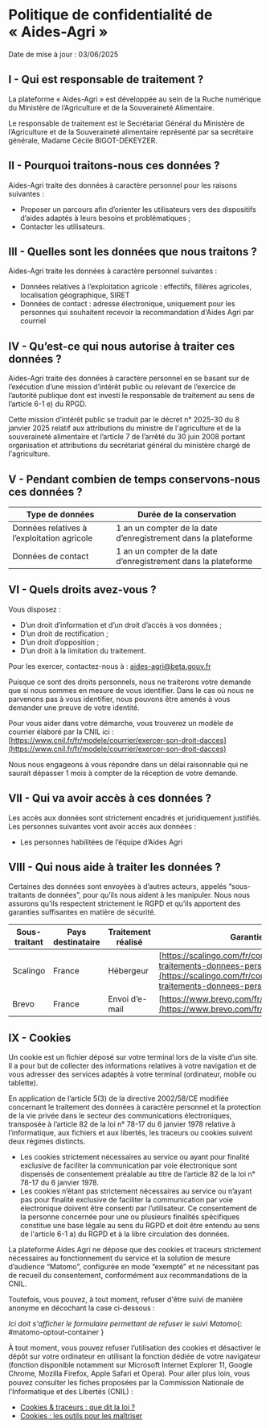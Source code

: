 # Politique de confidentialité de « Aides-Agri »

Date de mise à jour : 03/06/2025

## I - Qui est responsable de traitement ?

La plateforme « Aides-Agri » est développée au sein de la Ruche numérique du Ministère de l’Agriculture et de la Souveraineté Alimentaire.

Le responsable de traitement est le Secrétariat Général du Ministère de l’Agriculture et de la Souveraineté alimentaire représenté par sa secrétaire générale, Madame Cécile BIGOT-DEKEYZER.

## II - Pourquoi traitons-nous ces données ?

Aides-Agri traite des données à caractère personnel pour les raisons suivantes :

- Proposer un parcours afin d’orienter les utilisateurs vers des dispositifs d’aides adaptés à leurs besoins et problématiques ;
- Contacter les utilisateurs.

## III - Quelles sont les données que nous traitons ?

Aides-Agri traite les données à caractère personnel suivantes :

- Données relatives à l’exploitation agricole : effectifs, filières agricoles, localisation géographique, SIRET
- Données de contact : adresse électronique, uniquement pour les personnes qui souhaitent recevoir la recommandation d'Aides Agri par courriel

## IV - Qu’est-ce qui nous autorise à traiter ces données ?

Aides-Agri traite des données à caractère personnel en se basant sur de l’exécution d’une mission d’intérêt public ou relevant de l’exercice de l’autorité publique dont est investi le responsable de traitement au sens de l’article 6-1 e) du RPGD.

Cette mission d’intérêt public se traduit par le décret n° 2025-30 du 8 janvier 2025 relatif aux attributions du ministre de l'agriculture et de la souveraineté alimentaire et l’article 7 de l’arrêté du 30 juin 2008 portant organisation et attributions du secrétariat général du ministère chargé de l'agriculture.

## V - Pendant combien de temps conservons-nous ces données ?

| Type de données                                                                  | 	Durée de la conservation                                      |
|----------------------------------------------------------------------------------|----------------------------------------------------------------|
| Données relatives à l’exploitation agricole                                      | 1 an un compter de la date d’enregistrement dans la plateforme |
| Données de contact                                                               | 1 an un compter de la date d’enregistrement dans la plateforme |

## VI - Quels droits avez-vous ?

Vous disposez :

- D’un droit d’information et d’un droit d’accès à vos données ;
- D’un droit de rectification ;
- D’un droit d’opposition ;
- D’un droit à la limitation du traitement.

Pour les exercer, contactez-nous à : [aides-agri@beta.gouv.fr](mailto:aides-agri@beta.gouv.fr)

Puisque ce sont des droits personnels, nous ne traiterons votre demande que si nous sommes en mesure de vous identifier. Dans le cas où nous ne parvenons pas à vous identifier, nous pouvons être amenés à vous demander une preuve de votre identité.

Pour vous aider dans votre démarche, vous trouverez un modèle de courrier élaboré par la CNIL ici : [https://www.cnil.fr/fr/modele/courrier/exercer-son-droit-dacces](https://www.cnil.fr/fr/modele/courrier/exercer-son-droit-dacces)

Nous nous engageons à vous répondre dans un délai raisonnable qui ne saurait dépasser 1 mois à compter de la réception de votre demande.

## VII - Qui va avoir accès à ces données ?

Les accès aux données sont strictement encadrés et juridiquement justifiés. Les personnes suivantes vont avoir accès aux données :
- Les personnes habilitées de l’équipe d’Aides Agri

## VIII - Qui nous aide à traiter les données ?

Certaines des données sont envoyées à d’autres acteurs, appelés “sous-traitants de données”, pour qu’ils nous aident à les manipuler. Nous nous assurons qu’ils respectent strictement le RGPD et qu’ils apportent des garanties suffisantes en matière de sécurité.

| Sous-traitant | Pays destinataire | Traitement réalisé | Garanties                                                                                                                                            |
|---------------|-------------------|--------------------|------------------------------------------------------------------------------------------------------------------------------------------------------|
| Scalingo      | France            | Hébergeur          | [https://scalingo.com/fr/contrat-gestion-traitements-donnees-personnelles](https://scalingo.com/fr/contrat-gestion-traitements-donnees-personnelles) | 
| Brevo         | France            | Envoi d’e-mail     | [https://www.brevo.com/fr/legal/privacypolicy/](https://www.brevo.com/fr/legal/privacypolicy/)                                                                                                    | 

## IX - Cookies

Un cookie est un fichier déposé sur votre terminal lors de la visite d’un site. Il a pour but de collecter des informations relatives à votre navigation et de vous adresser des services adaptés à votre terminal (ordinateur, mobile ou tablette).

En application de l’article 5(3) de la directive 2002/58/CE modifiée concernant le traitement des données à caractère personnel et la protection de la vie privée dans le secteur des communications électroniques, transposée à l’article 82 de la loi n° 78-17 du 6 janvier 1978 relative à l’informatique, aux fichiers et aux libertés, les traceurs ou cookies suivent deux régimes distincts.

- Les cookies strictement nécessaires au service ou ayant pour finalité exclusive de faciliter la communication par voie électronique sont dispensés de consentement préalable au titre de l’article 82 de la loi n° 78-17 du 6 janvier 1978.
- Les cookies n’étant pas strictement nécessaires au service ou n’ayant pas pour finalité exclusive de faciliter la communication par voie électronique doivent être consenti par l’utilisateur. Ce consentement de la personne concernée pour une ou plusieurs finalités spécifiques constitue une base légale au sens du RGPD et doit être entendu au sens de l'article 6-1 a) du RGPD et à la libre circulation des données.

La plateforme Aides Agri ne dépose que des cookies et traceurs strictement nécessaires au fonctionnement du service et la solution de mesure d’audience “Matomo”, configurée en mode “exempté” et ne nécessitant pas de recueil du consentement, conformément aux recommandations de la CNIL.

Toutefois, vous pouvez, à tout moment, refuser d'être suivi de manière anonyme en décochant la case ci-dessous :

*Ici doit s'afficher le formulaire permettant de refuser le suivi Matomo*{: #matomo-optout-container }


À tout moment, vous pouvez refuser l’utilisation des cookies et désactiver le dépôt sur votre ordinateur en utilisant la fonction dédiée de votre navigateur (fonction disponible notamment sur Microsoft Internet Explorer 11, Google Chrome, Mozilla Firefox, Apple Safari et Opera).
Pour aller plus loin, vous pouvez consulter les ﬁches proposées par la Commission Nationale de l'Informatique et des Libertés (CNIL) :

- [Cookies & traceurs : que dit la loi ?](https://www.cnil.fr/fr/cookies-traceurs-que-dit-la-loi)
- [Cookies : les outils pour les maîtriser](https://www.cnil.fr/fr/cookies-les-outils-pour-les-maitriser)

